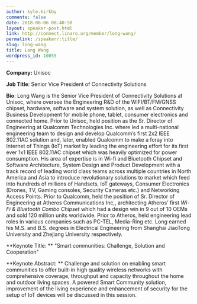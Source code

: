 ```yaml
---
author: kyle.kirkby
comments: false
date: 2018-08-06 08:40:50
layout: speaker-post.html
link: http://connect.linaro.org/member/long-wang/
permalink: /speaker/:title/
slug: long-wang
title: Long Wang
wordpress_id: 10055
---
```


**Company:** Unisoc

**Job Title**: Senior Vice President of Connectivity Solutions

**Bio**: Long Wang is the Senior Vice President of Connectivity Solutions at Unisoc, where oversee the Engineering R&D of the WIFI/BT/FM/GNSS chipset, hardware, software and system solution, as well as Connectivity Business Development for mobile phone, tablet, consumer electronics and connected home. Prior to Unisoc, held position as the Sr. Director of Engineering at Qualcomm Technologies Inc. where led a multi-national engineering team to design and develop Qualcomm’s first 2x2 IEEE 802.11AC solution and, later, enabled Qualcomm to make a foray into Internet of Things (IoT) market by leading the engineering effort for its first ever 1x1 IEEE 802.11AC chipset which was heavily optimized for power consumption. His area of expertise is in Wi-fi and Bluetooth Chipset and Software Architecture, System Design and Product Development with a track record of leading world class teams across multiple countries in North America and Asia to introduce revolutionary solutions to market which feed into hundreds of millions of Handsets, IoT gateways, Consumer Electronics (Drones, TV, Gaming consoles, Security Cameras etc.) and Networking Access Points. Prior to Qualcomm, held the position of Sr. Director of Engineering at Atheros Communications Inc,, architecting Atheros’ first _Wi-Fi & Bluetooth Combo Chipset_ which had a design win in 9 out of 10 OEMs and sold 120 million units worldwide. Prior to Atheros, held engineering lead roles in various companies such as PC-TEL, Media-Ring etc. Long earned his M.S. and B.S. degrees in Electrical Engineering from Shanghai JiaoTong University and Zhejiang University respectively.

**Keynote Title: ** "Smart communities: Challenge, Solution and Cooperation"

**Keynote Abstract: ** Challenge and solution on enabling smart communities to offer built-in high quality wireless networks with comprehensive coverage, throughput and capacity throughout the home and outdoor living spaces. A powered Smart Community solution, improvement of the living experience and enhancement of security for the setup of IoT devices will be discussed in this session.